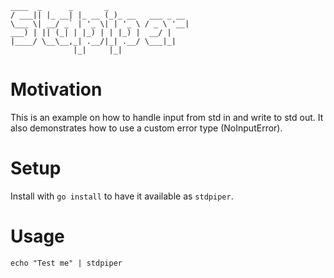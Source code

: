  ```
 ____  _      _       _                 
/ ___|| |_ __| |_ __ (_)_ __   ___ _ __ 
\___ \| __/ _` | '_ \| | '_ \ / _ \ '__|
 ___) | || (_| | |_) | | |_) |  __/ |   
|____/ \__\__,_| .__/|_| .__/ \___|_|   
               |_|     |_|              
```

# Motivation
This is an example on how to handle input from std in and write to std out.
It also demonstrates how to use a custom error type (NoInputError).

# Setup
Install with `go install` to have it available as `stdpiper`.

# Usage
`echo "Test me" | stdpiper`
